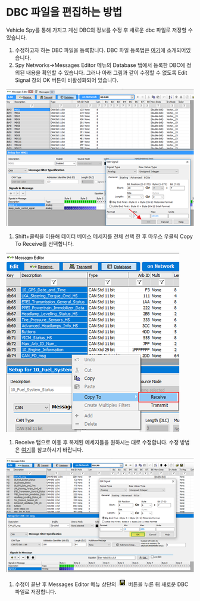 # DBC 파일을 편집하는 방법

Vehicle Spy를 통해 가지고 계신 DBC의 정보를 수정 후 새로운 dbc 파일로 저장할 수 있습니다.

1. 수정하고자 하는 DBC 파일을 등록합니다. DBC 파일 등록법은 [여기](DBC-파일을-편집하는-방법.md#12-데이터베이스-플랫폼-생성-및-데이터베이스dbc-ldf-arxml-등록)에 소개되어있습니다.
2. Spy Networks->Messages Editor 메뉴의 Database 탭에서 등록한 DBC에 정의된 내용을 확인할 수 있습니다. 그러나 아래 그림과 같이 수정할 수 없도록 Edit Signal 창의 OK 버튼이 비활성화되어 있습니다.

![MessagesEditor-Database](../.gitbook/assets/MessagesEditor-Database.png)

1. Shift+클릭을 이용해 데이터 베이스 메세지를 전체 선택 한 후 마우스 우클릭 Copy To Receive를 선택합니다.

![CopyToReceive](../.gitbook/assets/2021-10-14-10-26-34.png)

1. Receive 탭으로 이동 후 복제된 메세지들을 원하시는 대로 수정합니다. 수정 방법은 [여기](DBC-파일을-편집하는-방법.md#41-수신-메세지-생성-및-dbc-파일-생성)를 참고하시기 바랍니다.

![MessagesEditor-Receive](../.gitbook/assets/2021-10-14-10-31-12.png)

1. 수정이 끝난 후 Messages Editor 메뉴 상단의 ![MessagesEditor-ExportDatabase](../.gitbook/assets/2021-10-14-10-33-10.png) 버튼을 누른 뒤 새로운 DBC 파일로 저장합니다.
